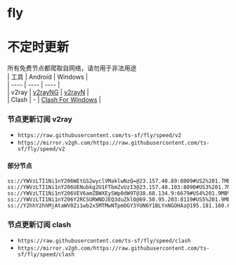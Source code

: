 # fly
# 不定时更新
所有免费节点都爬取自网络，请勿用于非法用途  
|  工具  | Android  | Windows  |  
|  ----  | ----   | ----  |  
| v2ray  | [v2rayNG](https://github.com/2dust/v2rayNG/releases) | [v2rayN](https://github.com/2dust/v2rayN/releases) |  
| Clash  | - | [Clash For Windows](https://github.com/2dust/clashN/releases) | 
  
### 节点更新订阅  v2ray
- `https://raw.githubusercontent.com/ts-sf/fly/speed/v2`  
- `https://mirror.v2gh.com/https://raw.githubusercontent.com/ts-sf/fly/speed/v2`  

#### 部分节点  
``` 
ss://YWVzLTI1Ni1nY206WEtGS2wyclVMaklwNzQ=@23.157.40.89:8009#US2%201.7MB%2Fs
ss://YWVzLTI1Ni1nY206UENubkg2U1FTbmZvUzI3@23.157.40.103:8090#US3%201.7MB%2Fs
ss://YWVzLTI1Ni1nY206VEV6amZBWXEySWp0dW9T@38.68.134.9:6679#US4%201.9MB%2Fs
ss://YWVzLTI1Ni1nY206Y2RCSURWNDJEQ3duZklO@69.50.95.203:8119#US5%201.9MB%2Fs
ss://Y2hhY2hhMjAtaWV0Zi1wb2x5MTMwNTpmOGY3YUN6Y1BLYnNGOHAz@195.181.160.6:990#%E6%9C%AA%E7%9F%A516%201.7MB%2Fs
```
### 节点更新订阅  clash
- `https://raw.githubusercontent.com/ts-sf/fly/speed/clash`  
- `https://mirror.v2gh.com/https://raw.githubusercontent.com/ts-sf/fly/speed/clash`  


